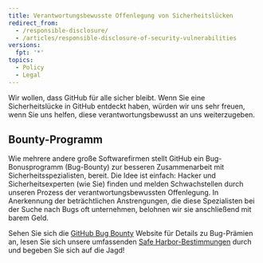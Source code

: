 ```yaml
---
title: Verantwortungsbewusste Offenlegung von Sicherheitslücken
redirect_from:
  - /responsible-disclosure/
  - /articles/responsible-disclosure-of-security-vulnerabilities
versions:
  fpt: '*'
topics:
  - Policy
  - Legal
---
```


Wir wollen, dass GitHub für alle sicher bleibt. Wenn Sie eine Sicherheitslücke in GitHub entdeckt haben, würden wir uns sehr freuen, wenn Sie uns helfen, diese verantwortungsbewusst an uns weiterzugeben.

## Bounty-Programm

Wie mehrere andere große Softwarefirmen stellt GitHub ein Bug-Bonusprogramm (Bug-Bounty) zur besseren Zusammenarbeit mit  Sicherheitsspezialisten, bereit. Die Idee ist einfach: Hacker und Sicherheitsexperten (wie Sie) finden und melden Schwachstellen durch unseren Prozess der verantwortungsbewussten Offenlegung. In Anerkennung der beträchtlichen Anstrengungen, die diese Spezialisten bei der Suche nach Bugs oft unternehmen, belohnen wir sie anschließend mit barem Geld.

Sehen Sie sich die [GitHub Bug Bounty](https://bounty.github.com) Website für Details zu Bug-Prämien an, lesen Sie sich unsere umfassenden [Safe Harbor-Bestimmungen](/articles/github-bug-bounty-program-legal-safe-harbor) durch und begeben Sie sich auf die Jagd!
